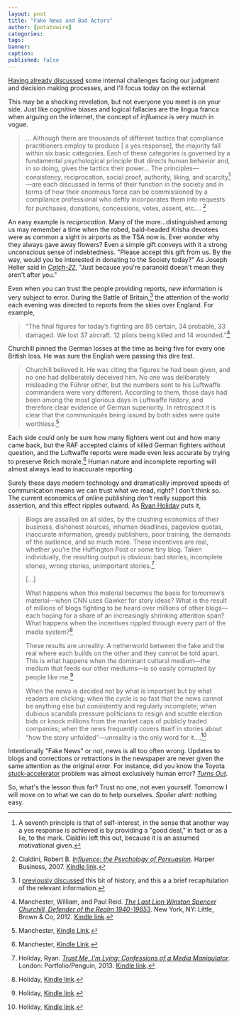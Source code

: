 ```yaml
---
layout: post
title: "Fake News and Bad Actors"
author: [potatowire]
categories: 
tags: 
banner: 
caption: 
published: false
---
```


[Having already discussed][1] some internal challenges facing our judgment and decision making processes, and I'll focus today on the external.

This may be a shocking revelation, but not everyone you meet is on your side. Just like cognitive biases and logical fallacies are the lingua franca when arguing on the internet, the concept of *influence* is very much in vogue. 

> ... Although there are thousands of different tactics that compliance practitioners employ to produce [ a yes response], the majority fall within six basic categories. Each of these categories is governed by a fundamental psychological principle that directs human behavior and, in so doing, gives the tactics their power... The principles—consistency, reciprocation, social proof, authority, liking, and scarcity[^1]—are each discussed in terms of their function in the society and in terms of how their enormous force can be commissioned by a compliance professional who deftly incorporates them into requests for purchases, donations, concessions, votes, assent, etc.... [^2]

An easy example is *reciprocation*. Many of the more...distinguished among us may remember a time when the robed, bald-headed Krisha devotees were as common a sight in airports as the TSA now is. Ever wonder why they always gave away flowers? Even a simple gift conveys with it a strong unconscious sense of indebtedness. "Please accept this gift from us. By the way, would you be interested in donating to the Society today?" As Joseph Heller said in [*Catch-22*][4], "Just because you're paranoid doesn't mean they aren't after you."

Even when you can trust the people providing reports, *new* information is very subject to error. During the Battle of Britain,[^3] the attention of the world each evening was directed to reports from the skies over England. For example,

> “The final figures for today’s fighting are 85 certain, 34 probable, 33 damaged. We lost 37 aircraft. 12 pilots being killed and 14 wounded.”[^4]

Churchill pinned the German losses at the time as being five for every one British loss. He was sure the English were passing this dire test.

> Churchill believed it. He was citing the figures he had been given, and no one had deliberately deceived him. No one was deliberately misleading the Führer either, but the numbers sent to his Luftwaffe commanders were very different. According to them, those days had been among the most glorious days in Luftwaffe history, and therefore clear evidence of German superiority. In retrospect it is clear that the communiqués being issued by both sides were quite worthless.[^5]

Each side could only be sure how many fighters went out and how many came back, but the RAF accepted claims of killed German fighters without question, and the Luftwaffe reports were made even less accurate by trying to preserve Reich morale.[^6] Human nature and incomplete reporting will almost always lead to inaccurate reporting.

Surely these days modern technology and dramatically improved speeds of communication means we can trust what we read, right? I don't think so. The current economics of online publishing don't really support this assertion, and this effect ripples outward.  As [Ryan Holiday][11] puts it,

> Blogs are assailed on all sides, by the crushing economics of their business, dishonest sources, inhuman deadlines, pageview quotas, inaccurate information, greedy publishers, poor training, the demands of the audience, and so much more. These incentives are real, whether you’re the Huffington Post or some tiny blog. Taken individually, the resulting output is obvious: bad stories, incomplete stories, wrong stories, unimportant stories.[^7]
> 
> [...]
> 
> What happens when this material becomes the basis for tomorrow’s material—when CNN uses Gawker for story ideas? What is the result of millions of blogs fighting to be heard over millions of other blogs—each hoping for a share of an increasingly shrinking attention span? What happens when the incentives rippled through every part of the media system?[^8]
> 
> These results are unreality. A netherworld between the fake and the real where each builds on the other and they cannot be told apart. This is what happens when the dominant cultural medium—the medium that feeds our other mediums—is so easily corrupted by people like me.[^9]
> 
> When the news is decided not by what is important but by what readers are clicking; when the cycle is so fast that the news cannot be anything else but consistently and regularly incomplete; when dubious scandals pressure politicians to resign and scuttle election bids or knock millions from the market caps of publicly traded companies; when the news frequently covers itself in stories about “how the story unfolded”—unreality is the only word for it....[^10]

Intentionally "Fake News" or not, news is all too often wrong. Updates to blogs and corrections or retractions in the newspaper are never given the same attention as the original error. For instance, did you know the Toyota [stuck-accelerator][17] problem was almost exclusively human error? [*Turns Out*][18].

So, what's the lesson thus far? Trust no one, not even yourself. Tomorrow I will move on to what we can do to help ourselves. *Spoiler alert:* nothing easy.

[^1]:	A seventh principle is that of self-interest, in the sense that another way a yes response is achieved is by providing a "good deal," in fact or as a lie, to the mark. Cialdini left this out, because it is an assumed motivational given.

[^2]:	Cialdini, Robert B. [*Influence: the Psychology of Persuasion*][2]. Harper Business, 2007. [Kindle link][3].

[^3]:	I [previously discussed][5] this bit of history, and this a a brief recapitulation of the relevant information.

[^4]:	Manchester, William, and Paul Reid. [*The Last Lion Winston Spencer Churchill, Defender of the Realm 1940-1965*]()[3](). New York, NY: Little, Brown & Co, 2012. [Kindle link][8].

[^5]:	Manchester, [Kindle Link][9].

[^6]:	Manchester, [Kindle Link][10].

[^7]:	Holiday, Ryan. [*Trust Me, I'm Lying: Confessions of a Media Manipulator*][12]. London: Portfolio/Penguin, 2013. [Kindle link][13].

[^8]:	Holiday, [Kindle link][14].

[^9]:	Holiday, [Kindle link][15].

[^10]:	Holiday, [Kindle link][16].

[1]:	https://with.thegra.in/flirting-with-absurdity
[2]:	https://www.amazon.com/dp/B002BD2UUC/?tag=potatowire-20
[3]:	http://a.co/dSu2WLA
[4]:	https://en.m.wikipedia.org/wiki/Catch-22
[5]:	https://with.thegra.in/accidentally-lying
[8]:	http://a.co/04669SZ
[9]:	http://a.co/3pzl7uZ
[10]:	http://a.co/cDzsH6l
[11]:	https://en.wikipedia.org/wiki/Ryan_Holiday
[12]:	https://www.amazon.com/dp/B0074VTHH0/?tag=potatowire-20
[13]:	http://a.co/dSu2WLA
[14]:	http://a.co/00mWY8g
[15]:	http://a.co/8AURyww
[16]:	http://a.co/iF1QQI7
[17]:	https://en.m.wikipedia.org/wiki/Ryan_Holiday
[18]:	http://revisionisthistory.com/episodes/08-blame-game